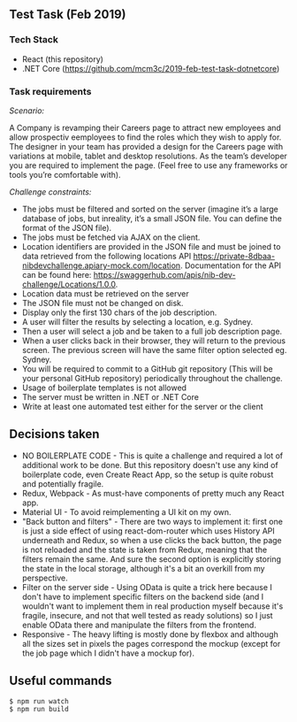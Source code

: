 ## Test Task (Feb 2019)

### Tech Stack

* React (this repository)
* .NET Core (https://github.com/mcm3c/2019-feb-test-task-dotnetcore)

### Task requirements

*Scenario:*

A Company is revamping their Careers page to attract new employees and allow prospectiv eemployees to find the roles which they wish to apply for. The designer in your team has provided a design for the Careers page with variations at mobile, tablet and desktop resolutions. As the team’s developer you are required to implement the page. (Feel free to use any frameworks or tools you’re comfortable with).

*Challenge constraints:*

* The jobs must be filtered and sorted on the server (imagine it’s a large database of jobs, but inreality, it’s a small JSON file. You can define the format of the JSON file).
* The jobs must be fetched via AJAX on the client.
* Location identifiers are provided in the JSON file and must be joined to data retrieved from the following locations API https://private-8dbaa-nibdevchallenge.apiary-mock.com/location. Documentation for the API can be found here: https://swaggerhub.com/apis/nib-dev-challenge/Locations/1.0.0.
* Location data must be retrieved on the server
* The JSON file must not be changed on disk.
* Display only the first 130 chars of the job description.
* A user will filter the results by selecting a location, e.g. Sydney.
* Then a user will select a job and be taken to a full job description page.
* When a user clicks back in their browser, they will return to the previous screen. The previous screen will have the same filter option selected eg. Sydney.
* You will be required to commit to a GitHub git repository (This will be your personal GitHub repository) periodically throughout the challenge.
* Usage of boilerplate templates is not allowed
* The server must be written in .NET or .NET Core
* Write at least one automated test either for the server or the client


## Decisions taken

* NO BOILERPLATE CODE - This is quite a challenge and required a lot of additional work to be done. But this repository doesn't use any kind of boilerplate code, even Create React App, so the setup is quite robust and potentially fragile.
* Redux, Webpack - As must-have components of pretty much any React app.
* Material UI - To avoid reimplementing a UI kit on my own.
* "Back button and filters" - There are two ways to implement it: first one is just a side effect of using react-dom-router which uses History API underneath and Redux, so when a use clicks the back button, the page is not reloaded and the state is taken from Redux, meaning that the filters remain the same. And sure the second option is explicitly storing the state in the local storage, although it's a bit an overkill from my perspective.
* Filter on the server side - Using OData is quite a trick here because I don't have to implement specific filters on the backend side (and I wouldn't want to implement them in real production myself because it's fragile, insecure, and not that well tested as ready solutions) so I just enable OData there and manipulate the filters from the frontend.
* Responsive - The heavy lifting is mostly done by flexbox and although all the sizes set in pixels the pages correspond the mockup (except for the job page which I didn't have a mockup for).


## Useful commands
```
$ npm run watch
$ npm run build
```
